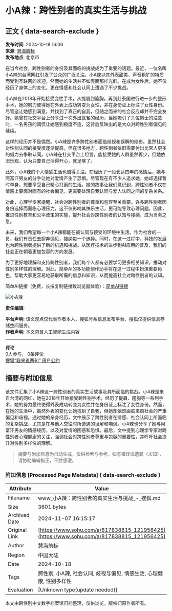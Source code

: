 # 小A辣：跨性别者的真实生活与挑战

## 正文 { data-search-exclude }


**发布时间**: 2024-10-18 16:06  
**来源**: [慧海航标](https://www.sohu.com/a/m.sohu.com?spm=smpc.content-abroad.content.1.1730996072515wDhUMNP)  
**发布地点**: 北京市  

在当今社会，跨性别者的身份及其面临的挑战成为了重要的话题。最近，一位名叫小A辣的台湾网红引发了公众的广泛关注。小A辣以其外表甜美、声音粗犷的特质而受到互联网的欢迎，然而她的生活并不如表面那样光鲜。在成为女性后，她不仅经历了身体上的变化，更在情感和社会认同上遭遇了不少挑战。

小A辣在2018年开始接受变性手术，从提眉到隆胸，再到赴泰国进行进一步的整形手术，她的努力使得她在外表上成功转变为女性，并在身份证上标注了女性身份。尽管这让她感到满意，并找到了真正的自我，但随之而来的社会反应却并不完全友好。她曾在社交平台上分享过一次外出就餐的经历，当她吸引了几位男士的注意时，一名男孩的调侃让她感到极度不适，这背后反映出的是大众对跨性别者偏见的延续。

这样的经历并不是偶然。小A辣是许多跨性别者面临歧视和误解的缩影。虽然社会对性别认同的接受度逐渐提高，但在很多地方，跨性别者依旧需要付出比常人更多的努力去争取认同。小A辣在社交平台上坦言，能接受她的人群虽然再少，但她依旧乐观，认为只要自己活得开心，就足够了。

此外，小A辣的个人情感生活也值得关注。在经历了一段长达四年的感情后，她与阿富汗男友的分手让她对爱情产生了恐惧。尽管现在有不少人追求她，她却选择暂时单身，想要享受自己精心打磨的生活。她的故事让我们意识到，跨性别者不仅在情感上要面对固有的社会偏见，更需要处理自我认同与爱人认同之间的复杂关系。

对此，心理学专家提醒，社会对跨性别者的尊重和包容至关重要。许多跨性别者因身份选择而面临心理压力，这不仅影响其快乐生活，更可能导致心理问题。因此，推进性别教育和公平政策的实施，提升社会对跨性别者的认知与接纳，成为当务之急。

未来，我们希望每一个小A辣都能在被认同与接受的环境中生活。作为社会的一员，我们有责任去摒弃偏见，接纳每一个选择。同时，在这一过程中，科技的发展也为跨性别者提供了新的机遇和挑战。从医疗技术的进步到AI应用的普及，我们的社会正在朝着更加包容的方向发展。

为了更好地理解和支持跨性别者，我们每个人都有必要学习更多相关知识，推动对性别多样性的理解。对此，简单AI的多功能创作助手将在这一过程中扮演重要角色，帮助大家更容易地获取所需的信息和知识，从而提高社会对跨性别者的认知。

简单AI链接（免费，长按复制链接致浏览器体验）：[简单AI链接](https://ai.sohu.com/pc/generate?trans=030001_jdaiylmn1)

![小A辣](https://q9.itc.cn/q_70/images03/20241018/12e367b204bd4120942a5be01835af79.gif)

**责任编辑**: 

**平台声明**: 该文观点仅代表作者本人，搜狐号系信息发布平台，搜狐仅提供信息存储空间服务。  
**作者声明**: 本文包含人工智能生成内容  

---

**评论**  
0人参与， 0条评论  
[搜狐“我来说两句” 用户公约](http://zt.pinglun.sohu.com/s2014/sljyhgy/index.shtml)
<!-- tcd_original_link https://www.sohu.com/a/817838815_121956425 -->
## 摘要与附加信息

<!-- tcd_abstract -->
该文件汇集了小A辣这一跨性别者的真实生活故事及其所面临的挑战。小A辣是来自台湾的网红，她在2018年开始接受跨性别手术，经历了提眉、隆胸等一系列手术，她的努力最终使得外表成功转变为女性并在身份证上标注了女性身份。然而，在她的生活中，虽然外表的变化让她找到了自我，但她却依然面临来自社会的严重偏见和歧视。通过她的亲身经历，文中展示了跨性别者在情感、社会认同上所面临的复杂挑战，尤其是在与他人交往时所遭遇的误解和嘲讽。小A辣也分享了她与阿富汗男友的情感经历，以及对爱情的困惑和恐惧。最后，文中提到心理学专家对跨性别者心理健康的关注，强调社会对跨性别者尊重与包容的重要性，并呼吁社会提升对性别多样性的理解。
<!-- tcd_abstract_end -->

> 摘要与附加信息为自动生成，仅供检索与参考。如有错误或遗漏（未知），请协助编辑指正，不胜感激。

### 附加信息 [Processed Page Metadata] { data-search-exclude }

| Attribute       | Value                                  |
|-----------------|----------------------------------------|
| Filename        | www_小A辣：跨性别者的真实生活与挑战_-_搜狐.md                             |
| Size            | 3601 bytes                           |
| Archived Date   | 2024-11-07 16:15:17                             |
| Original Link   | [https://www.sohu.com/a/817838815_121956425](https://www.sohu.com/a/817838815_121956425)                       |
| Author          | 慧海航标                               |
| Region          | 中国大陆                               |
| Date            | 2024-10-18                                 |
| Tags            | 跨性别, 小A辣, 社会认同, 歧视与偏见, 情感生活, 心理健康, 性别多样性                                 |
| Evaluation            | [Unknown type(update needed)]                                 |
<!-- tcd_table_end -->

本文由跨性别中文数字档案馆归档整理，仅供浏览。版权归原作者所有。
